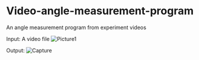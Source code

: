 # Video-angle-measurement-program
An angle measurement program from experiment videos

Input:
A video file
![Picture1](https://user-images.githubusercontent.com/84999739/120643644-18268380-c47f-11eb-8551-86694c802431.png)


Output:
![Capture](https://user-images.githubusercontent.com/84999739/120631529-a9422e00-c470-11eb-9e46-83b123630c67.JPG)

